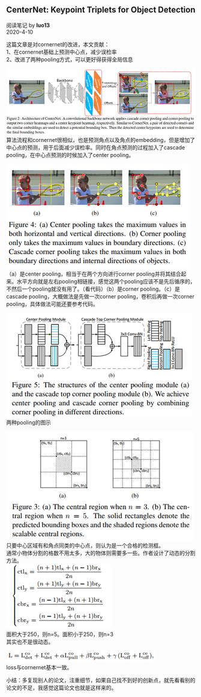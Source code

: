 ## CenterNet: Keypoint Triplets for Object Detection
阅读笔记 by **luo13**  
2020-4-10  

这篇文章是对cornernet的改进，本文贡献：  
1、在cornernet基础上预测中心点，减少误检率  
2、改进了两种pooling方式，可以更好得获得全局信息  

![流程图](../../../img/centernet-triplet/流程图.png)   
算法流程和cornernet很相似，也是预测角点以及角点的embedding，但是增加了中心点的预测，用于后面减少误检率。同时在角点预测的过程加入了cascade pooling，在中心点预测的时候加入了center pooling。  

![pooling](../../../img/centernet-triplet/pooling.png)   
（a）是center pooling，相当于在两个方向进行corner pooling并将其结合起来。水平方向就是左右pooling相链接，感觉这两个pooling应该不是先后循序的，不然后一个pooling就没有用了。（看代码）（b）是corner pooling。（c）是cascade pooling，大概做法是先做一次corner pooling，卷积后再做一次corner pooling，具体做法可能还要参考代码。  

![pooling](../../../img/centernet-triplet/pooling流程.png)  
两种pooling的图示  

![中心区域](../../../img/centernet-triplet/中心区域.png)  
只要中心区域有和角点同类的中心点，则认为是一个合格的检测框。  
通常小物体分割的格数不用太多，大的物体则需要多一些。作者设计了动态的分割方法。  
![中心区域](../../../img/centernet-triplet/中心区域计算.png)  
面积大于250，则n=5。面积小于250，则n=3  
其实也不是很动态。  

![loss](../../../img/centernet-triplet/loss.png)  
loss与cornernet基本一致。  

小结：多复现别人的论文，注重细节，如果自己找不到好的创新点，就先看看别的论文的不足，我感觉这篇论文也就是这样来的。
